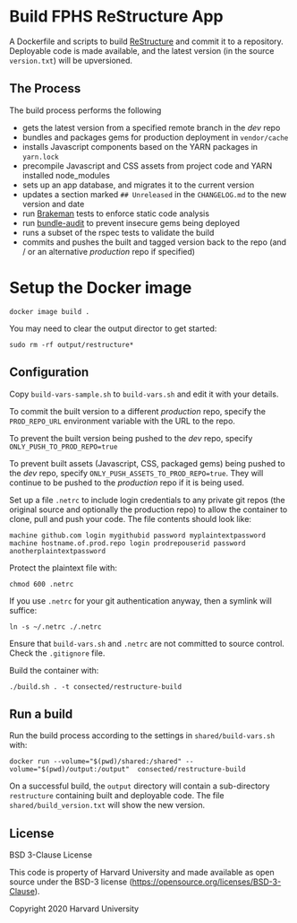# Build FPHS ReStructure App

A Dockerfile and scripts to build [ReStructure](https://github.com/consected/ReStructure) and
commit it to a repository. Deployable code is made available, and the latest version
(in the source `version.txt`) will be upversioned.

## The Process

The build process performs the following

- gets the latest version from a specified remote branch in the *dev* repo
- bundles and packages gems for production deployment in `vendor/cache`
- installs Javascript components based on the YARN packages in `yarn.lock`
- precompile Javascript and CSS assets from project code and YARN installed node_modules
- sets up an app database, and migrates it to the current version
- updates a section marked `## Unreleased` in the `CHANGELOG.md` to the new version and date
- run [Brakeman](https://brakemanscanner.org/) tests to enforce static code analysis
- run [bundle-audit](https://github.com/rubysec/bundler-audit) to prevent insecure gems being deployed
- runs a subset of the rspec tests to validate the build
- commits and pushes the built and tagged version back to the repo
    (and / or an alternative *production* repo if specified)

# Setup the Docker image

    docker image build .

You may need to clear the output director to get started:

    sudo rm -rf output/restructure*

## Configuration

Copy `build-vars-sample.sh` to `build-vars.sh` and edit it with your details.

To commit the built version to a different *production* repo, specify the `PROD_REPO_URL`
environment variable with the URL to the repo.

To prevent the built version being pushed to the *dev* repo, specify `ONLY_PUSH_TO_PROD_REPO=true`

To prevent built assets (Javascript, CSS, packaged gems) being pushed to the *dev* repo,
specify `ONLY_PUSH_ASSETS_TO_PROD_REPO=true`. They will continue to be pushed to the *production*
repo if it is being used.

Set up a file `.netrc` to include login credentials to any private git repos (the original source
and optionally the production repo) to allow the container to clone, pull and push your code. The file
contents should look like:

    machine github.com login mygithubid password myplaintextpassword
    machine hostname.of.prod.repo login prodrepouserid password anotherplaintextpassword

Protect the plaintext file with:

    chmod 600 .netrc

If you use `.netrc` for your git authentication anyway, then a symlink will suffice:

    ln -s ~/.netrc ./.netrc

Ensure that `build-vars.sh` and `.netrc` are not committed to source control. Check the `.gitignore` file.

Build the container with:

    ./build.sh . -t consected/restructure-build

## Run a build

Run the build process according to the settings in `shared/build-vars.sh` with:

    docker run --volume="$(pwd)/shared:/shared" --volume="$(pwd)/output:/output"  consected/restructure-build

On a successful build, the `output` directory will contain a sub-directory `restructure`
containing built and deployable code. The file `shared/build_version.txt` will show the new version.

## License

BSD 3-Clause License

This code is property of Harvard University
and made available as open source under the BSD-3 license
(<https://opensource.org/licenses/BSD-3-Clause>).

Copyright 2020 Harvard University

